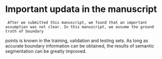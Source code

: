 # Important updata in the manuscript #

     After we submitted this manuscript, we found that an important assumption was not clear. In this manuscript, we assume the ground truth of boundary 
points is known in the training, validation and testing sets. As long as accurate boundary information can be obtained, the results of semantic segmentation 
can be greatly improved.
